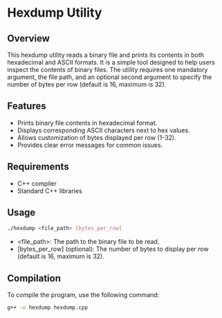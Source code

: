 # Hexdump Utility

## Overview

This hexdump utility reads a binary file and prints its contents in both hexadecimal and ASCII formats. It is a simple tool designed to help users inspect the contents of binary files. The utility requires one mandatory argument, the file path, and an optional second argument to specify the number of bytes per row (default is 16, maximum is 32).

## Features

- Prints binary file contents in hexadecimal format.
- Displays corresponding ASCII characters next to hex values.
- Allows customization of bytes displayed per row (1-32).
- Provides clear error messages for common issues.

## Requirements

- C++ compiler
- Standard C++ libraries

## Usage   
   
```sh
./hexdump <file_path> [bytes_per_row]
```
- <file_path>: The path to the binary file to be read.
- [bytes_per_row] (optional): The number of bytes to display per row (default is 16, maximum is 32).   

## Compilation

To compile the program, use the following command:

```sh
g++ -o hexdump hexdump.cpp
```
